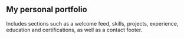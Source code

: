 ## My personal portfolio

Includes sections such as a welcome feed, skills, projects, experience, education and certifications, as well as a contact footer.
